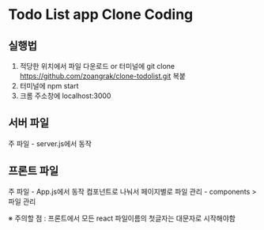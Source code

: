 # Todo List app Clone Coding

## 실행법
1. 적당한 위치에서 파일 다운로드 or
터미널에 git clone https://github.com/zoangrak/clone-todolist.git 복붙
2. 터미널에 npm start
3. 크롬 주소창에 localhost:3000

## 서버 파일
주 파일 - server.js에서 동작

## 프론트 파일
주 파일 - App.js에서 동작
컴포넌트로 나눠서 페이지별로 파일 관리 - components > 파일 관리

※ 주의할 점 : 프론트에서 모든 react 파일이름의 첫글자는 대문자로 시작해야함
